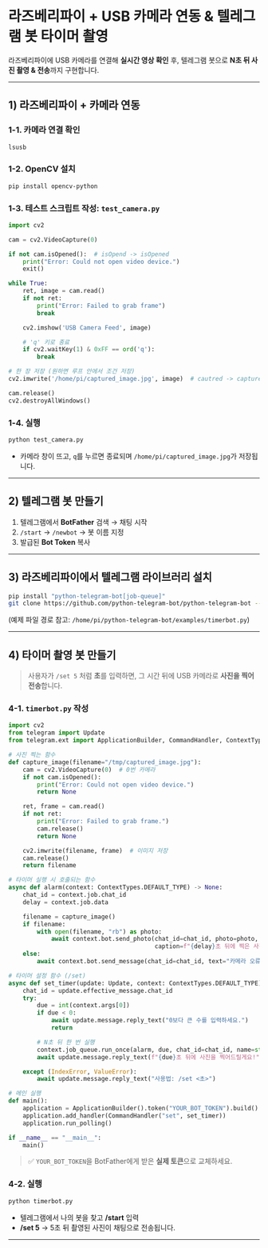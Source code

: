 # 라즈베리파이 + USB 카메라 연동 & 텔레그램 봇 타이머 촬영

라즈베리파이에 USB 카메라를 연결해 **실시간 영상 확인** 후, 텔레그램 봇으로 **N초 뒤 사진 촬영 & 전송**까지 구현합니다.

---

## 1) 라즈베리파이 + 카메라 연동

### 1-1. 카메라 연결 확인
```bash
lsusb
````

### 1-2. OpenCV 설치

```bash
pip install opencv-python
```

### 1-3. 테스트 스크립트 작성: `test_camera.py`

```python
import cv2

cam = cv2.VideoCapture(0)

if not cam.isOpened():  # isOpend -> isOpened
    print("Error: Could not open video device.")
    exit()

while True:
    ret, image = cam.read()
    if not ret:
        print("Error: Failed to grab frame")
        break

    cv2.imshow('USB Camera Feed', image)

    # 'q' 키로 종료
    if cv2.waitKey(1) & 0xFF == ord('q'):
        break

# 한 장 저장 (원하면 루프 안에서 조건 저장)
cv2.imwrite('/home/pi/captured_image.jpg', image)  # cautred -> captured

cam.release()
cv2.destroyAllWindows()
```

### 1-4. 실행

```bash
python test_camera.py
```

* 카메라 창이 뜨고, `q`를 누르면 종료되며 `/home/pi/captured_image.jpg`가 저장됩니다.

---

## 2) 텔레그램 봇 만들기

1. 텔레그램에서 **BotFather** 검색 → 채팅 시작
2. `/start` → `/newbot` → 봇 이름 지정
3. 발급된 **Bot Token** 복사

---

## 3) 라즈베리파이에서 텔레그램 라이브러리 설치

```bash
pip install "python-telegram-bot[job-queue]"
git clone https://github.com/python-telegram-bot/python-telegram-bot --recursive
```

(예제 파일 경로 참고: `/home/pi/python-telegram-bot/examples/timerbot.py`)

---

## 4) 타이머 촬영 봇 만들기

> 사용자가 `/set 5` 처럼 **초**를 입력하면, 그 시간 뒤에 USB 카메라로 **사진을 찍어 전송**합니다.

### 4-1. `timerbot.py` 작성

```python
import cv2
from telegram import Update
from telegram.ext import ApplicationBuilder, CommandHandler, ContextTypes

# 사진 찍는 함수
def capture_image(filename="/tmp/captured_image.jpg"):
    cam = cv2.VideoCapture(0)  # 0번 카메라
    if not cam.isOpened():
        print("Error: Could not open video device.")
        return None

    ret, frame = cam.read()
    if not ret:
        print("Error: Failed to grab frame.")
        cam.release()
        return None

    cv2.imwrite(filename, frame)  # 이미지 저장
    cam.release()
    return filename

# 타이머 실행 시 호출되는 함수
async def alarm(context: ContextTypes.DEFAULT_TYPE) -> None:
    chat_id = context.job.chat_id
    delay = context.job.data

    filename = capture_image()
    if filename:
        with open(filename, "rb") as photo:
            await context.bot.send_photo(chat_id=chat_id, photo=photo,
                                         caption=f"{delay}초 뒤에 찍은 사진 📸")
    else:
        await context.bot.send_message(chat_id=chat_id, text="카메라 오류 발생!")

# 타이머 설정 함수 (/set)
async def set_timer(update: Update, context: ContextTypes.DEFAULT_TYPE) -> None:
    chat_id = update.effective_message.chat_id
    try:
        due = int(context.args[0])
        if due < 0:
            await update.message.reply_text("0보다 큰 수를 입력하세요.")
            return

        # N초 뒤 한 번 실행
        context.job_queue.run_once(alarm, due, chat_id=chat_id, name=str(chat_id), data=due)
        await update.message.reply_text(f"{due}초 뒤에 사진을 찍어드릴게요!")

    except (IndexError, ValueError):
        await update.message.reply_text("사용법: /set <초>")

# 메인 실행
def main():
    application = ApplicationBuilder().token("YOUR_BOT_TOKEN").build()
    application.add_handler(CommandHandler("set", set_timer))
    application.run_polling()

if __name__ == "__main__":
    main()
```

> ✅ `YOUR_BOT_TOKEN`을 BotFather에게 받은 **실제 토큰**으로 교체하세요.

### 4-2. 실행

```bash
python timerbot.py
```

* 텔레그램에서 나의 봇을 찾고 **/start** 입력
* **/set 5** → 5초 뒤 촬영된 사진이 채팅으로 전송됩니다.

---
